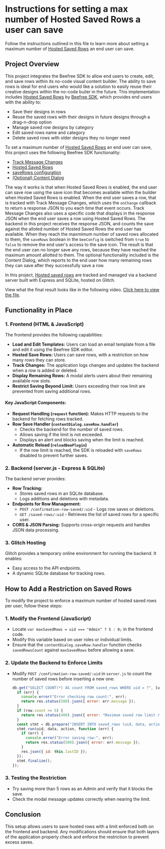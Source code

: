 # Instructions for setting a max number of Hosted Saved Rows a user can save

Follow the instructions outlined in this file to learn more about setting a maximum number of [Hosted Saved Rows](https://docs.beefree.io/beefree-sdk/rows/storage/hosted-saved-rows) an end user can save.

## Project Overview
This project integrates the Beefree SDK to allow end users to create, edit, and save rows within its no-code visual content builder. The ability to save rows is ideal for end users who would like a solution to easily reuse their creative designs within the no-code builer in the future. This implementation includes [Hosted Saved Rows](https://docs.beefree.io/beefree-sdk/rows/reusable-content/create/save/implement-hosted-saved-rows) by [Beefree SDK](https://docs.beefree.io/beefree-sdk), which provides end users with the ability to:
- Save their designs in rows
- Reuse the saved rows with their designs in future designs through a drag-n-drop option
- Manage saved row designs by category
- Edit saved rows name and category
- Delete saved rows with older designs they no longer need

To set a maximum number of [Hosted Saved Rows](https://docs.beefree.io/beefree-sdk/rows/storage/hosted-saved-rows) an end user can save, this project uses the following Beefree SDK functionality:
- [Track Message Changes](https://docs.beefree.io/beefree-sdk/getting-started/tracking-message-changes)
- [Hosted Saved Rows](https://docs.beefree.io/beefree-sdk/rows/storage/hosted-saved-rows) 
- [saveRows configuration](https://docs.beefree.io/beefree-sdk/rows/reusable-content/create/save/implement-hosted-saved-rows#making-saved-rows-available-to-select-users)
- [(Optional) Content Dialog](https://docs.beefree.io/beefree-sdk/other-customizations/advanced-options/content-dialog)

The way it works is that when Hosted Saved Rows is enabled, the end user can save row using the save icon that becomes available within the builder when Hosted Saved Rows is enabled. When the end user saves a row, that is tracked with Track Message Changes, which uses the `onChange` callback to return a response JSON to you each time that event occurs. Track Message Changes also uses a specific code that displays in the response JSON when the end user saves a row using Hosted Saved Rows. The backend in this project receives the response JSON, and counts the save against the alloted number of Hosted Saved Rows the end user has available. When they reach the maxmimum number of saved rows allocated to them, the `saveRows` boolean in the `beeConfig` is switched from `true` to `false` to remove the end user's access to the save icon. The result is that the end user can no longer save any rows, because they have reached the maximum amount allotted to them. The optional functionality included is the Content Dialog, which reports to the end user how many remaining rows they can save after they successfully save a row. 

In this project, [Hosted saved rows](https://docs.beefree.io/beefree-sdk/rows/storage/hosted-saved-rows) are tracked and managed via a backend server built with Express and SQLite, hosted on Glitch. 

View what the final result looks like in the following video. [Click here to view the file](https://drive.google.com/file/d/168-wCclvrP6YykwCSBQtezYmdy4L64A9/view?usp=drive_link).

## Functionality in Place

### 1. **Frontend (HTML & JavaScript)**
The frontend provides the following capabilities:
- **Load and Edit Templates:** Users can load an email template from a file and edit it using the Beefree SDK editor.
- **Hosted Save Rows:** Users can save rows, with a restriction on how many rows they can store.
- **Track Changes:** The application logs changes and updates the backend when a row is added or deleted.
- **Display Remaining Rows:** A modal alerts users about their remaining available row slots.
- **Restrict Saving Beyond Limit:** Users exceeding their row limit are prevented from saving additional rows.

#### Key JavaScript Components:
- **Request Handling (`request` function):** Makes HTTP requests to the backend for fetching rows tracked.
- **Row Save Handler (`contentDialog.saveRow.handler`)**
  - Checks the backend for the number of saved rows.
  - Allows saving if the limit is not exceeded.
  - Displays an alert and blocks saving when the limit is reached.
- **Automatic Reload (`reloadBeePlugin`)**
  - If the row limit is reached, the SDK is reloaded with `saveRows` disabled to prevent further saves.

### 2. **Backend (server.js - Express & SQLite)**
The backend server provides:
- **Row Tracking:**
  - Stores saved rows in an SQLite database.
  - Logs additions and deletions with metadata.
- **Endpoints for Row Management:**
  - `POST /confirmation-row-saved/:uid` - Logs row saves or deletions.
  - `GET /saved-rows/:uid` - Retrieves the list of saved rows for a specific user.
- **CORS & JSON Parsing:** Supports cross-origin requests and handles JSON data processing.

### 3. **Glitch Hosting**
Glitch provides a temporary online environment for running the backend. It enables:
- Easy access to the API endpoints.
- A dynamic SQLite database for tracking rows.

## How to Add a Restriction on Saved Rows
To modify the project to enforce a maximum number of hosted saved rows per user, follow these steps:

### **1. Modify the Frontend (JavaScript)**
- Locate `var maxSavedRows = uid === "Admin" ? 5 : 0;` in the frontend code.
- Modify this variable based on user roles or individual limits.
- Ensure that the `contentDialog.saveRow.handler` function checks `savedRowsCount` against `maxSavedRows` before allowing a save.

### **2. Update the Backend to Enforce Limits**
- Modify `POST /confirmation-row-saved/:uid` in `server.js` to count the number of saved rows before inserting a new one:
  ```javascript
  db.get("SELECT COUNT(*) AS count FROM saved_rows WHERE uid = ?", [uid], (err, row) => {
    if (err) {
      console.error("Error checking row count:", err);
      return res.status(500).json({ error: err.message });
    }
    if (row.count >= 5) {
      return res.status(400).json({ error: "Maximum saved row limit reached." });
    }
    const stmt = db.prepare("INSERT INTO saved_rows (uid, data, action) VALUES (?, ?, ?)");
    stmt.run(uid, data, action, function (err) {
      if (err) {
        console.error("Error saving row:", err);
        return res.status(500).json({ error: err.message });
      }
      res.json({ id: this.lastID });
    });
    stmt.finalize();
  });
  ```

### **3. Testing the Restriction**
- Try saving more than 5 rows as an Admin and verify that it blocks the save.
- Check the modal message updates correctly when nearing the limit.

## Conclusion
This setup allows users to save hosted rows with a limit enforced both on the frontend and backend. Any modifications should ensure that both layers of the application properly check and enforce the restriction to prevent excess saves.
